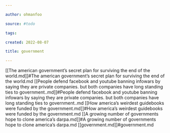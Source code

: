 ```yaml
---

author: ohmanfoo

source: #todo

tags: 

created: 2022-08-07

title: government

---
```

[[The american government’s secret plan for surviving the end of the world.md]]#The american government’s secret plan for surviving the end of the world.md
[[People defend facebook and youtube banning infowars by saying they are private companies. but both companies have long standing ties to government..md]]#People defend facebook and youtube banning infowars by saying they are private companies. but both companies have long standing ties to government..md
[[How america’s weirdest guidebooks were funded by the government.md]]#How america’s weirdest guidebooks were funded by the government.md
[[A growing number of governments hope to clone america’s darpa.md]]#A growing number of governments hope to clone america’s darpa.md
[[government.md]]#government.md